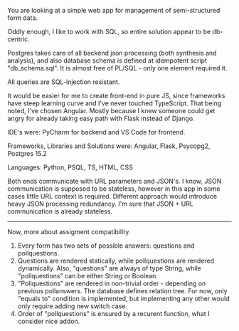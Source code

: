You are looking at a simple web app for management of semi-structured form data.

Oddly enough, I like to work with SQL, so entire solution appear to be db-centric.

Postgres takes care of all backend json processing (both synthesis and analysis), and also database schema is defined at idempotent script "db_schema.sql". It is almost free of PL/SQL - only one element required it.

All queries are SQL-injection resistant.

It would be easier for me to create front-end in pure JS, since frameworks have steep learning curve and I've never touched TypeScript.
That being noted, I've chosen Angular. Mostly because I knew someone could get angry for already taking easy path with Flask instead of Django.

IDE's were: PyCharm for backend and VS Code for frontend.

Frameworks, Libraries and Solutions were: Angular, Flask, Psycopg2, Postgres 15.2

Languages: Python, PSQL, TS, HTML, CSS

Both ends communicate with URL parameters and JSON's. I know, JSON communication is supposed to be stateless, however in this app in some cases little URL context is required. Different approach would introduce heavy JSON processing redundancy.
I'm sure that JSON + URL communication is already stateless.

---

Now, more about assigment compatibility.

1. Every form has two sets of possible answers: questions and pollquestions.
2. Questions are rendered statically, while pollquestions are rendered dynamically. Also, "questions" are always of type String, while "pollquestions" can be either String or Boolean.
3. "Pollquestions" are rendered in non-trivial order - depending on previous pollanswers. The database defines relation tree. For now, only "equals to" condition is implemented, but implementing any other would only require adding new switch case.
4. Order of "pollquestions" is ensured by a recurent function, what I consider nice addon.
